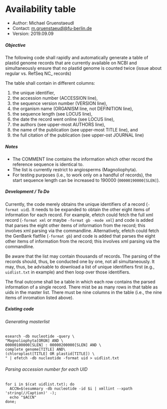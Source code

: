 **Availability table**
======================

* Author: Michael Gruenstaeudl
* Contact: m.gruenstaeudl@fu-berlin.de
* Version: 2019.09.09

##### Objective
The following code shall rapidly and automatically generate a table of plastid genome records that are currently available on NCBI and simultaneously ensure that no plastid genome is counted twice (issue about regular vs. RefSeq NC_ records)

The table shall contain in different columns:
1. the unique identifier,
2. the accession number (ACCESSION line),
3. the sequence version number (VERSION line),
4. the organism name (ORGANISM line, not DEFINITION line),
5. the sequence length (see LOCUS line),
6. the date the record went online (see LOCUS line),
7. the authors (see upper-most AUTHORS line),
8. the name of the publication (see upper-most TITLE line), and
9. the full citation of the publication (see upper-ost JOURNAL line)

##### Notes
* The COMMENT line contains the information which other record the reference sequence is identical to.
* The list is currently restrict to angiosperms (Magnoliophyta).
* For testing purposes (i.e., to work only on a handful of records), the start sequence length can be increased to 190000 (`00000190000[SLEN]`).

##### Development / To Do

Currently, the code merely obtains the unique identifiers of a record (`-format uid`). It needs to be expanded to obtain the other eight items of information for each record. For example, efetch could fetch the full xml record (`-format xml` or maybe `-format gb -mode xml`) and code is added that parses the eight other items of information from the record; this involves xml parsing via the commandline. Alternatively, efetch could fetch the GenBank flatfile (`-format gb`) and code is added that parses the eight other items of information from the record; this involves xml parsing via the commandline.

Be aware that the list may contain thousands of records. The parsing of the records should, thus, be conducted one by one, not all simultaneously. It may, thus, be advisable to download a list of unique identifiers first (e.g., `uidlist.txt` in example) and then loop over those identifiers.

The final outcome shall be a table in which each row contains the parsed information of a single record. There mist be as many rows in that table as uids in the master list. There must be nine columns in the table (i.e., the nine items of inromation listed above).


##### Existing code

###### Generating masterlist
```
esearch -db nucleotide -query \
"Magnoliophyta[ORGN] AND \
00000100000[SLEN] : 00000200000[SLEN] AND \
complete genome[TITLE] AND\
(chloroplast[TITLE] OR plastid[TITLE]) \
" | efetch -db nucleotide -format uid > uidlist.txt
```

###### Parsing accession number for each UID
```
for i in $(cat uidlist.txt); do
  ACCN=$(esummary -db nucleotide -id $i | xmllint --xpath 'string(//Caption)' -);
  echo "$ACCN"
done;
```
